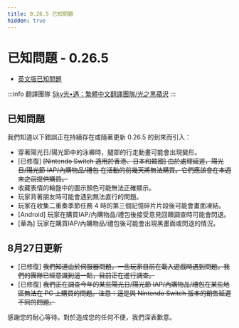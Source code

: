 ```yaml
---
title: 0.26.5 已知問題
hidden: true
---
```

# 已知問題 - 0.26.5

- [英文版已知問題](https://thatgamecompany.helpshift.com/hc/zh-hant/17-sky-children-of-the-light/faq/1344-known-issues-patch-0-26-5/)

:::info 翻譯團隊
[Sky光•遇：繁體中文翻譯團隊/光之黑蘋沢](https://www.facebook.com/thatskygametw)
:::

## 已知問題
我們知道以下錯誤正在持續存在或隨著更新 0.26.5 的到來而引入：

- 穿著陽光日/陽光節中的泳褲時，腿部的行走動畫可能會出現變形。
- [已修復] ~~[Nintendo Switch 適用於香港、日本和韓國] 由於處理延遲，陽光日/陽光節 IAP/內購物品/禮包 在活動的前幾天將無法購買。它們應該會在本週末之前提供購買。~~
- 收藏表情的輪盤中的圖示顏色可能無法正確顯示。
- 玩家背著朋友時可能會遇到無法直行的問題。
- 玩家在收集二重奏季節任務 4 時的第三個記憶碎片片段後可能會畫面凍結。
- [Android] 玩家在購買IAP/內購物品/禮包後接受意見回饋調查時可能會閃退。
- [華為] 玩家在購買IAP/內購物品/禮包後可能會出現黑畫面或閃退的情況。

## 8月27日更新

- [已修復] ~~我們知道由於伺服器問題，一些玩家目前在載入遊戲時遇到問題。我們的團隊已經意識到這一點，目前正在進行調查。~~
- [已修復] ~~我們正在調查今年的某些陽光日/陽光節 IAP/內購物品/禮包在某些地區無法在 PC 上購買的問題。注意：這是與 Nintendo Switch 版本的銷售延遲不同的問題。~~

感謝您的耐心等待。對於造成您的任何不便，我們深表歉意。